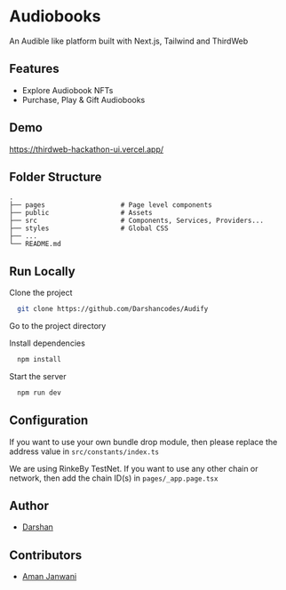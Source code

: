 # Audiobooks

An Audible like platform built with Next.js, Tailwind and ThirdWeb

## Features

-   Explore Audiobook NFTs
-   Purchase, Play & Gift Audiobooks

## Demo

https://thirdweb-hackathon-ui.vercel.app/

## Folder Structure

    .
    ├── pages                   # Page level components
    ├── public                  # Assets
    ├── src                     # Components, Services, Providers...
    ├── styles                  # Global CSS
    ├── ...
    └── README.md

## Run Locally

Clone the project

```bash
  git clone https://github.com/Darshancodes/Audify
```

Go to the project directory

Install dependencies

```bash
  npm install
```

Start the server

```bash
  npm run dev
```

## Configuration

If you want to use your own bundle drop module, then please replace the address value in `src/constants/index.ts`

We are using RinkeBy TestNet. If you want to use any other chain or network, then add the chain ID(s) in `pages/_app.page.tsx`

## Author

-   [Darshan](https://github.com/Darshancodes)

## Contributors

-   [Aman Janwani](https://github.com/aman-janwani)
